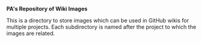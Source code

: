 **PA's Repository of Wiki Images**

This is a directory to store images which can be used in GitHub wikis for multiple projects.
Each subdirectory is named after the project to which the images are related. 
